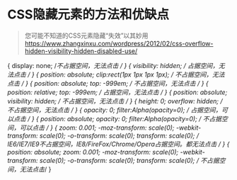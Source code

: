 # CSS隐藏元素的方法和优缺点
>
> 您可能不知道的CSS元素隐藏“失效”以其妙用
> <https://www.zhangxinxu.com/wordpress/2012/02/css-overflow-hidden-visibility-hidden-disabled-use/>

{ display: none; /*不占据空间，无法点击 */ }
{ visibility: hidden; /* 占据空间，无法点击 */ }
{ position: absolute; clip:rect(1px 1px 1px 1px); /* 不占据空间，无法点击 */ }
{ position: absolute; top: -999em; /* 不占据空间，无法点击 */ }
{ position: relative; top: -999em; /* 占据空间，无法点击 */ }
{ position: absolute; visibility: hidden; /* 不占据空间，无法点击 */ }
{ height: 0; overflow: hidden; /* 不占据空间，无法点击 */ }
{ opacity: 0; filter:Alpha(opacity=0); /* 占据空间，可以点击 */ }
{ position: absolute; opacity: 0; filter:Alpha(opacity=0); /* 不占据空间，可以点击 */ }
{
    zoom: 0.001;
    -moz-transform: scale(0);
    -webkit-transform: scale(0);
    -o-transform: scale(0);
    transform: scale(0);
    /* IE6/IE7/IE9不占据空间，IE8/FireFox/Chrome/Opera占据空间。都无法点击 */
}
{
    position: absolute;
    zoom: 0.001;
    -moz-transform: scale(0);
    -webkit-transform: scale(0);
    -o-transform: scale(0);
    transform: scale(0);
    /* 不占据空间，无法点击*/
}
